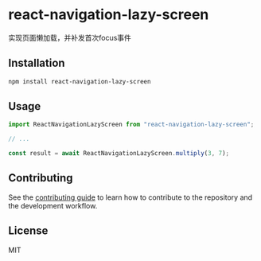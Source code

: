 # react-navigation-lazy-screen

实现页面懒加载，并补发首次focus事件

## Installation

```sh
npm install react-navigation-lazy-screen
```

## Usage

```js
import ReactNavigationLazyScreen from "react-navigation-lazy-screen";

// ...

const result = await ReactNavigationLazyScreen.multiply(3, 7);
```

## Contributing

See the [contributing guide](CONTRIBUTING.md) to learn how to contribute to the repository and the development workflow.

## License

MIT
